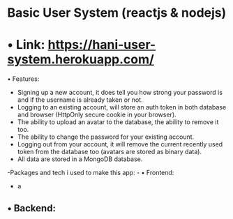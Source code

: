 # Basic User System (reactjs & nodejs)

# • Link: https://hani-user-system.herokuapp.com/

• Features: 
- Signing up a new account, it does tell you how strong your password is and if the username is already taken or not.   
- Logging to an existing account, will store an auth token in both database and browser (HttpOnly secure cookie in your browser).   
- The ability to upload an avatar to the database, the ability to remove it too.   
- The ability to change the password for your existing account.   
- Logging out from your account, it will remove the current recently used token from the database too (avatars are stored as binary data).   
- All data are stored in a MongoDB database.   


-Packages and tech i used to make this app:   -
• Frontend:   
- a

• Backend:   
- 
